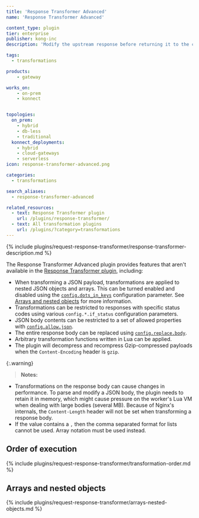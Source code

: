 ```yaml
---
title: 'Response Transformer Advanced'
name: 'Response Transformer Advanced'

content_type: plugin
tier: enterprise
publisher: kong-inc
description: 'Modify the upstream response before returning it to the client, with greater customization capabilities'

tags: 
  - transformations

products:
    - gateway

works_on:
    - on-prem
    - konnect


topologies:
  on_prem:
    - hybrid
    - db-less
    - traditional
  konnect_deployments:
    - hybrid
    - cloud-gateways
    - serverless
icon: response-transformer-advanced.png

categories:
  - transformations

search_aliases:
  - response-transformer-advanced

related_resources:
  - text: Response Transformer plugin
    url: /plugins/response-transformer/
  - text: All transformation plugins
    url: /plugins/?category=transformations
---
```


{% include plugins/request-response-transformer/response-transformer-description.md %}

The Response Transformer Advanced plugin provides features that aren't available in the [Response Transformer plugin](/plugins/response-transformer/), including:
* When transforming a JSON payload, transformations are applied to nested JSON objects and
  arrays. This can be turned enabled and disabled using the [`config.dots_in_keys`](./reference/#schema--config-dots-in-keys) configuration parameter.
  See [Arrays and nested objects](#arrays-and-nested-objects) for more information.
* Transformations can be restricted to responses with specific status codes using various
  `config.*.if_status` configuration parameters.
* JSON body contents can be restricted to a set of allowed properties with
  [`config.allow.json`](./reference/#schema--config-allow-json).
* The entire response body can be replaced using [`config.replace.body`](./reference/#schema--config-replace-body).
* Arbitrary transformation functions written in Lua can be applied.
* The plugin will decompress and recompress Gzip-compressed payloads
  when the `Content-Encoding` header is `gzip`.

{:.warning}
> **Notes:** 
* Transformations on the response body can cause changes in performance.
To parse and modify a JSON body, the plugin needs to retain it in memory,
which might cause pressure on the worker's Lua VM when dealing with large bodies (several MB).
Because of Nginx's internals, the `Content-Length` header will not be set when transforming a response body.
* If the value contains a `,` then the comma separated format for lists cannot be used. 
Array notation must be used instead.

## Order of execution

{% include plugins/request-response-transformer/transformation-order.md %}

## Arrays and nested objects

{% include plugins/request-response-transformer/arrays-nested-objects.md %}